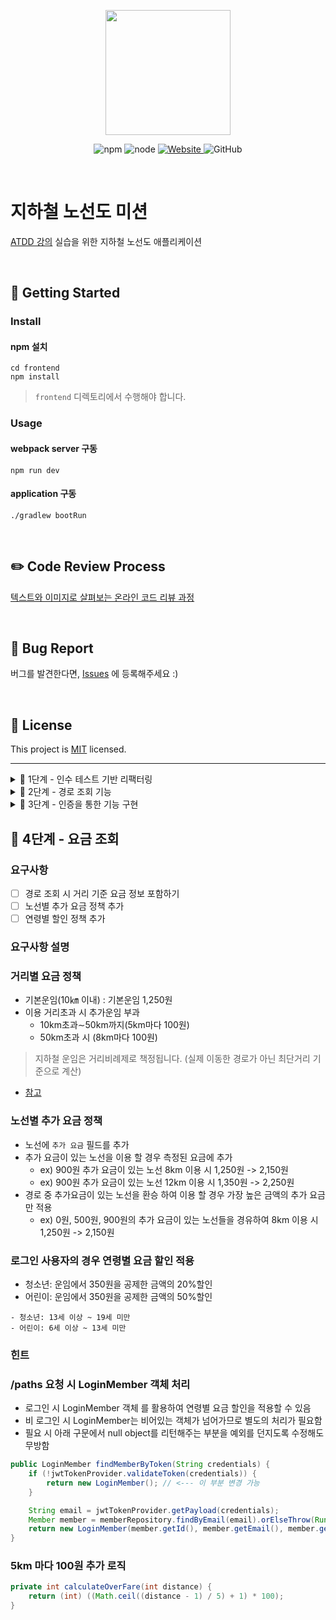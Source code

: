 <p align="center">
    <img width="200px;" src="https://raw.githubusercontent.com/woowacourse/atdd-subway-admin-frontend/master/images/main_logo.png"/>
</p>
<p align="center">
  <img alt="npm" src="https://img.shields.io/badge/npm-6.14.15-blue">
  <img alt="node" src="https://img.shields.io/badge/node-14.18.2-blue">
  <a href="https://edu.nextstep.camp/c/R89PYi5H" alt="nextstep atdd">
    <img alt="Website" src="https://img.shields.io/website?url=https%3A%2F%2Fedu.nextstep.camp%2Fc%2FR89PYi5H">
  </a>
  <img alt="GitHub" src="https://img.shields.io/github/license/next-step/atdd-subway-admin">
</p>

<br>

# 지하철 노선도 미션
[ATDD 강의](https://edu.nextstep.camp/c/R89PYi5H) 실습을 위한 지하철 노선도 애플리케이션

<br>

## 🚀 Getting Started

### Install
#### npm 설치
```
cd frontend
npm install
```
> `frontend` 디렉토리에서 수행해야 합니다.

### Usage
#### webpack server 구동
```
npm run dev
```
#### application 구동
```
./gradlew bootRun
```
<br>

## ✏️ Code Review Process
[텍스트와 이미지로 살펴보는 온라인 코드 리뷰 과정](https://github.com/next-step/nextstep-docs/tree/master/codereview)

<br>

## 🐞 Bug Report

버그를 발견한다면, [Issues](https://github.com/next-step/atdd-subway-service/issues) 에 등록해주세요 :)

<br>

## 📝 License

This project is [MIT](https://github.com/next-step/atdd-subway-service/blob/master/LICENSE.md) licensed.

---

<details>
	<summary>🚀 1단계 - 인수 테스트 기반 리팩터링</summary>

## 🚀 1단계 - 인수 테스트 기반 리팩터링
### 요구사항
- [x] LineService 리팩터링
- [x] (선택) LineSectionAcceptanceTest 리팩터링
</details>

<details>
	<summary>🚀 2단계 - 경로 조회 기능</summary>

## 🚀 2단계 - 경로 조회 기능
### 요구사항
- [x] 최단 경로 조회 인수 테스트 만들기
- [x] 최단 경로 조회 기능 구현하기

### 힌트
#### 최단 경로 라이브러리
+ jgrapht 라이브러리를 활용하면 간편하게 최단거리를 조회할 수 있음
+ 정점(vertext)과 간선(edge), 그리고 가중치 개념을 이용
  + 정점: 지하철역(Station)
  + 간선: 지하철역 연결정보(Section)
  + 가중치: 거리
+ 최단 거리 기준 조회 시 가중치를 `거리`로 설정

#### 외부 라이브러리 테스트
+ 외부 라이브러리의 구현을 수정할 수 없기 때문에 단위 테스트를 하지 않음
+ 외부 라이브러리를 사용하는 직접 구현하는 로직을 검증해야 함
+ 직접 구현하는 로직 검증 시 외부 라이브러리 부분은 실제 객체를 활용

#### 예외 상황 예시
+ 출발역과 도착역이 같은 경우
+ 출발역과 도착역이 연결이 되어 있지 않은 경우
+ 존재하지 않은 출발역이나 도착역을 조회 할 경우

### 미션 수행 순서
#### 인수 테스트 성공 시키기
+ mock 서버와 dto를 정의하여 인수 테스트 성공 시키기

#### 기능 구현
> TDD의 방향보다 테스트를 통해 구현할 기능을 명세하는것과 리팩터링이 더 중요합니다!

#### Outside In 경우
+ 컨트롤러 레이어 구현 이후 서비스 레이어 구현 시 서비스 테스트 우선 작성 후 기능 구현
+ 서비스 테스트 내부에서 도메인들간의 로직의 흐름을 검증, 이 때 사용되는 도메인은 mock 객체를 활용
+ 외부 라이브러리를 활용한 로직을 검증할 때는 가급적 실제 객체를 활용
+ Happy 케이스에 대한 부분만 구현(Side 케이스에 대한 구현은 다음 단계에서 진행)

#### Inside Out 경우
+ 도메인 설계 후 도메인 테스트를 시작으로 기능 구현 시작
+ 해당 도메인의 단위 테스트를 통해 도메인의 역할과 경계를 설계
+ 도메인의 구현이 끝나면 해당 도메인과 관계를 맺는 객체에 대해 기능 구현 시작
```java
ex) 경로 조회를 수행하는 도메인 구현 예시
- 1. PathFinder 라는 클래스 작성 후 경로 조회를 위한 테스트를 작성
- 2. 경로 조회 메서드에서 Line을 인자로 받고 그 결과로 원하는 응답을 리턴하도록 테스트 완성
- 3. 테스트를 성공시키기 위해 JGraph의 실제 객체를 활용(테스트에서는 알 필요가 없음)
```
> 두 방향성을 모두 사용해보시고 테스트가 협력 객체의 세부 구현에 의존하는 경우(가짜 협력 객체 사용)와 <br>
테스트 대상이 협력 객체와 독립적이지 못하고 변경에 영향을 받는 경우(실제 협력 객체 사용)를 모두 경험해보세요 :)

#### 프론트엔드
+ 구현한 기능이 정상적으로 동작하는지 확인을 하기 위한 코드입니다.
+ 반드시 페이지에 맞게 설계를 할 필요는 없고 프론트엔드 코드를 수정해도 무방합니다.
</details>

<details>
	<summary>🚀 3단계 - 인증을 통한 기능 구현</summary>

## 🚀 3단계 - 인증을 통한 기능 구현
### 요구사항
- [x] 토큰 발급 기능 (로그인) 인수 테스트 만들기
- [x] 인증 - 내 정보 조회 기능 완성하기
- [x] 인증 - 즐겨 찾기 기능 완성하기

### 요구사항 설명
### 토큰 발급 인수 테스트
+ 이메일과 패스워드를 이용하여 요청 시 access token을 응답하는 기능을 구현하기
+ `AuthAcceptanceTest`을 만족하도록 구현하면 됨
+ `AuthAcceptanceTest`에서 제시하는 예외 케이스도 함께 고려하여 구현하기
#### Bearer Auth 유효하지 않은 토큰 인수 테스트
+ 유효하지 않은 토큰으로 `/members/me` 요청을 보낼 경우에 대한 예외 처리

### 내 정보 조회 기능
#### 인수 테스트
+ MemberAcceptanceTest 클래스의 manageMyInfo메서드에 인수 테스트를 추가하기
+ 내 정보 조회, 수정, 삭제 기능을 `/members/me` 라는 URI 요청으로 동작하도록 검증
+ 로그인 후 발급 받은 토큰을 포함해서 요청 하기

#### 토큰을 통한 인증
+ `/members/me` 요청 시 토큰을 확인하여 로그인 정보를 받아올 수 있도록 하기
+ `@AuthenticationPrincipal`과 `AuthenticationPrincipalArgumentResolver`을 활용하기
+ 아래의 기능이 제대로 동작하도록 구현하기
  + findMemberOfMine
  + updateMemberOfMine
  + deleteMemberOfMine

### 즐겨 찾기 기능 구현하기
+ 즐겨찾기 기능을 완성하기
+ 인증을 포함하여 전체 ATDD 사이클을 경험할 수 있도록 기능을 구현하기

### 힌트
### 인증 기반 인수 테스트
사용자 정보를 인수 테스트 메서드의 첫번째 파라미터로 넘겨줄 수 있음
</details>

## 🚀 4단계 - 요금 조회
### 요구사항
- [ ] 경로 조회 시 거리 기준 요금 정보 포함하기
- [ ] 노선별 추가 요금 정책 추가
- [ ] 연령별 할인 정책 추가

### 요구사항 설명
### 거리별 요금 정책
+ 기본운임(10㎞ 이내) : 기본운임 1,250원
+ 이용 거리초과 시 추가운임 부과
  + 10km초과∼50km까지(5km마다 100원)
  + 50km초과 시 (8km마다 100원)
> 지하철 운임은 거리비례제로 책정됩니다. (실제 이동한 경로가 아닌 최단거리 기준으로 계산)
+ [참고](http://www.seoulmetro.co.kr/kr/page.do?menuIdx=354)

### 노선별 추가 요금 정책
+ 노선에 `추가 요금` 필드를 추가
+ 추가 요금이 있는 노선을 이용 할 경우 측정된 요금에 추가
  + ex) 900원 추가 요금이 있는 노선 8km 이용 시 1,250원 -> 2,150원
  + ex) 900원 추가 요금이 있는 노선 12km 이용 시 1,350원 -> 2,250원
+ 경로 중 추가요금이 있는 노선을 환승 하여 이용 할 경우 가장 높은 금액의 추가 요금만 적용
  + ex) 0원, 500원, 900원의 추가 요금이 있는 노선들을 경유하여 8km 이용 시 1,250원 -> 2,150원

### 로그인 사용자의 경우 연령별 요금 할인 적용
+ 청소년: 운임에서 350원을 공제한 금액의 20%할인
+ 어린이: 운임에서 350원을 공제한 금액의 50%할인
```
- 청소년: 13세 이상 ~ 19세 미만
- 어린이: 6세 이상 ~ 13세 미만
```

### 힌트
### /paths 요청 시 LoginMember 객체 처리
+ 로그인 시 LoginMember 객체 를 활용하여 연령별 요금 할인을 적용할 수 있음
+ 비 로그인 시 LoginMember는 비어있는 객체가 넘어가므로 별도의 처리가 필요함
+ 필요 시 아래 구문에서 null object를 리턴해주는 부분을 예외를 던지도록 수정해도 무방함
```java
public LoginMember findMemberByToken(String credentials) {
    if (!jwtTokenProvider.validateToken(credentials)) {
        return new LoginMember(); // <--- 이 부분 변경 가능
    }

    String email = jwtTokenProvider.getPayload(credentials);
    Member member = memberRepository.findByEmail(email).orElseThrow(RuntimeException::new);
    return new LoginMember(member.getId(), member.getEmail(), member.getAge());
}
```

### 5km 마다 100원 추가 로직
```java
private int calculateOverFare(int distance) {
    return (int) ((Math.ceil((distance - 1) / 5) + 1) * 100);
}
```
